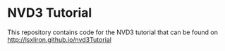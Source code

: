 # NVD3 Tutorial
This repository contains code for the NVD3 tutorial that can be found on http://lsxliron.github.io/nvd3Tutorial
